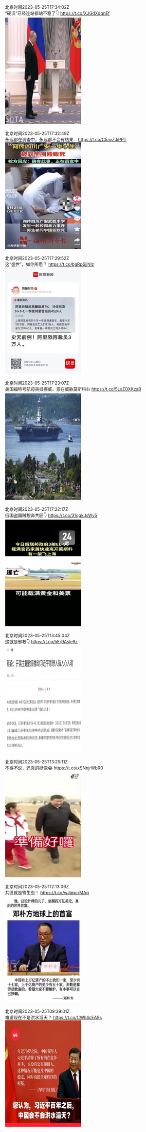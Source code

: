 北京时间2023-05-25T17:34:02Z<br>“硬汉”已经连站都站不稳了👇 https://t.co/XJGdXdqnEf<br><img src='/temp/video/2023/u-Month-5/az-Day-25/FHtxWIgJMI3yoLO/1661666928417734656_0.jpg' width='250' height='350'><br><br>北京时间2023-05-25T17:32:49Z<br>永远都在调查中，永远都不会有结果… https://t.co/C5ayZJiPPT<br><img src='/temp/image/2023/u-Month-5/1661666619993788416_0.jpg' width='250' height='350'><br><br>北京时间2023-05-25T17:29:52Z<br>这“盛世”，如你所愿？ https://t.co/bgRp6jjNIz<br><img src='/temp/image/2023/u-Month-5/1661665878046568448_0.jpg' width='250' height='350'><br><br>北京时间2023-05-25T17:23:07Z<br>美国福特号航母突抵挪威，意在威胁莫斯科👍 https://t.co/5LsZOXKzsB<br><img src='/temp/image/2023/u-Month-5/1661664178493599744_0.jpg' width='250' height='350'><br><br>北京时间2023-05-25T17:22:17Z<br>俄国盗国贼投奔共匪👇 https://t.co/31qgkJsWv5<br><img src='/temp/video/2023/u-Month-5/az-Day-25/FHtxWIgJMI3yoLO/1661663970867171328_0.jpg' width='250' height='350'><br><br>北京时间2023-05-25T13:45:04Z<br>这就是邪教👇 https://t.co/hEr9Asle9z<br><img src='/temp/image/2023/u-Month-5/1661609306264064001_0.jpg' width='250' height='350'><br><br>北京时间2023-05-25T13:25:11Z<br>不得不说，还真的挺像😂 https://t.co/xSNnjrWbR0<br><img src='/temp/video/2023/u-Month-5/az-Day-25/FHtxWIgJMI3yoLO/1661604302920744960_0.jpg' width='250' height='350'><br><br>北京时间2023-05-25T12:13:06Z<br>共匪就是寄生虫！ https://t.co/wJiexcrMAq<br><img src='/temp/image/2023/u-Month-5/1661586163025719296_0.jpg' width='250' height='350'><br><br>北京时间2023-05-25T09:39:01Z<br>难道现在不是洪水滔天？ https://t.co/CWIi4cEA9s<br><img src='/temp/image/2023/u-Month-5/1661547385376604162_0.jpg' width='250' height='350'><br><br>